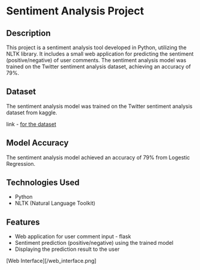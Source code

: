 # Sentiment Analysis Project

## Description

This project is a sentiment analysis tool developed in Python, utilizing the NLTK library. It includes a small web application for predicting the sentiment (positive/negative) of user comments. The sentiment analysis model was trained on the Twitter sentiment analysis dataset, achieving an accuracy of 79%.

## Dataset

The sentiment analysis model was trained on the Twitter sentiment analysis dataset from kaggle.

link - [for the dataset](https://www.kaggle.com/datasets/kazanova/sentiment140)

## Model Accuracy

The sentiment analysis model achieved an accuracy of 79% from Logestic Regression.

## Technologies Used

- Python
- NLTK (Natural Language Toolkit)

## Features

- Web application for user comment input - flask
- Sentiment prediction (positive/negative) using the trained model
- Displaying the prediction result to the user

[Web Interface][/web_interface.png]
